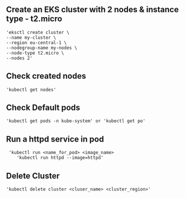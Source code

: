## Create an EKS cluster with 2 nodes & instance type - t2.micro
    'eksctl create cluster \
    --name my-cluster \
    --region eu-central-1 \
    --nodegroup-name my-nodes \
    --node-type t2.micro \
    --nodes 2'

## Check created nodes
    'kubectl get nodes' 
    
## Check Default pods
    'kubectl get pods -n kube-system' or 'kubectl get po'
    
## Run a httpd service in pod
     'kubectl run <name_for_pod> <image_name>
        'kubectl run httpd --image=httpd'

## Delete Cluster
    'kubectl delete cluster <cluser_name> <cluster_region>'
